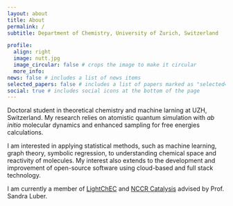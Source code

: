 ```yaml
---
layout: about
title: About
permalink: /
subtitle: Department of Chemistry, University of Zurich, Switzerland

profile:
  align: right
  image: nutt.jpg
  image_circular: false # crops the image to make it circular
  more_info:
news: false # includes a list of news items
selected_papers: false # includes a list of papers marked as "selected={true}"
social: true # includes social icons at the bottom of the page
---
```


Doctoral student in theoretical chemistry and machine larning at UZH, Switzerland.
My research relies on atomistic quantum simulation with _ab initio_ molecular dynamics and enhanced sampling
for free energies calculations.

I am interested in applying statistical methods, such as machine learning, graph theory, symbolic regression,
to understanding chemical space and reactivity of molecules. My interest also extends to the development and
improvement of open-source software using cloud-based and full stack technology.

I am currently a member of [LightChEC](https://www.lightchec.uzh.ch/en.html) and
[NCCR Catalysis](https://www.nccr-catalysis.ch/) advised by Prof. Sandra Luber.
